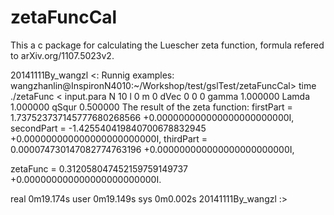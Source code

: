 zetaFuncCal
===========

This a c package for calculating the Luescher zeta function, formula refered to arXiv.org/1107.5023v2.


20141111By_wangzl <:
Runnig examples:
wangzhanlin@InspironN4010:~/Workshop/test/gslTest/zetaFuncCal> time ./zetaFunc < input.para
N                                       10
l                                       0
m                                       0
dVec                                    0 0 0 
gamma                                    1.000000
Lamda                                    1.000000
qSqur                                    0.500000
The result of the zeta function:
firstPart  = 1.737523737145777680268566 +0.000000000000000000000000I,
secondPart = -1.425540419840700678832945 +0.000000000000000000000000I,
thirdPart  = 0.000074730147082774763196 +0.000000000000000000000000I,

zetaFunc   = 0.312058047452159759149737 +0.000000000000000000000000I.

real	0m19.174s
user	0m19.149s
sys	0m0.002s
20141111By_wangzl :>
